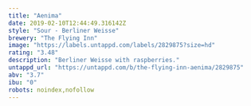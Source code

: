 ```yaml
---
title: "Aenima"
date: 2019-02-10T12:44:49.316142Z
style: "Sour - Berliner Weisse"
brewery: "The Flying Inn"
image: "https://labels.untappd.com/labels/2829875?size=hd"
rating: "3.48"
description: "Berliner Weisse with raspberries."
untappd_url: "https://untappd.com/b/the-flying-inn-aenima/2829875"
abv: "3.7"
ibu: "0"
robots: noindex,nofollow
---
```

